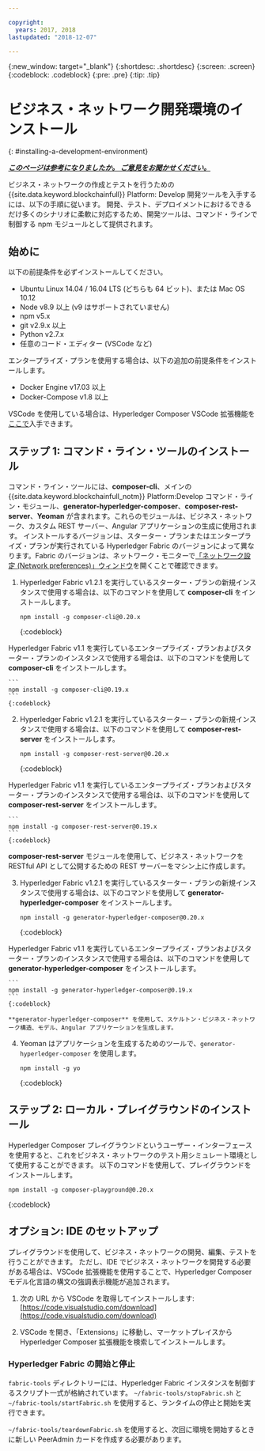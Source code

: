 ```yaml
---

copyright:
  years: 2017, 2018
lastupdated: "2018-12-07"

---
```


{:new_window: target="_blank"}
{:shortdesc: .shortdesc}
{:screen: .screen}
{:codeblock: .codeblock}
{:pre: .pre}
{:tip: .tip}

# ビジネス・ネットワーク開発環境のインストール
{: #installing-a-development-environment}


***[このページは参考になりましたか。 ご意見をお聞かせください。](https://www.surveygizmo.com/s3/4501493/IBM-Blockchain-Documentation)***


ビジネス・ネットワークの作成とテストを行うための {{site.data.keyword.blockchainfull}} Platform: Develop 開発ツールを入手するには、以下の手順に従います。 開発、テスト、デプロイメントにおけるできるだけ多くのシナリオに柔軟に対応するため、開発ツールは、コマンド・ラインで制御する npm モジュールとして提供されます。

## 始めに

以下の前提条件を必ずインストールしてください。

- Ubuntu Linux 14.04 / 16.04 LTS (どちらも 64 ビット)、または Mac OS 10.12
- Node v8.9 以上 (v9 はサポートされていません)
- npm v5.x
- git v2.9.x 以上
- Python v2.7.x
- 任意のコード・エディター (VSCode など)

エンタープライズ・プランを使用する場合は、以下の追加の前提条件をインストールします。

- Docker Engine v17.03 以上
- Docker-Compose v1.8 以上

VSCode を使用している場合は、Hyperledger Composer VSCode 拡張機能を[ここで](https://marketplace.visualstudio.com/items?itemName=HyperledgerComposer.composer-support-client)入手できます。

## ステップ 1: コマンド・ライン・ツールのインストール

コマンド・ライン・ツールには、**composer-cli**、メインの {{site.data.keyword.blockchainfull_notm}} Platform:Develop コマンド・ライン・モジュール、**generator-hyperledger-composer**、**composer-rest-server**、**Yeoman** が含まれます。これらのモジュールは、ビジネス・ネットワーク、カスタム REST サーバー、Angular アプリケーションの生成に使用されます。 インストールするバージョンは、スターター・プランまたはエンタープライズ・プランが実行されている Hyperledger Fabric のバージョンによって異なります。Fabric のバージョンは、ネットワーク・モニターで[「ネットワーク設定 (Network preferences)」ウィンドウ](../v10_dashboard.html#network-preferences)を開くことで確認できます。

1. Hyperledger Fabric v1.2.1 を実行しているスターター・プランの新規インスタンスで使用する場合は、以下のコマンドを使用して **composer-cli** をインストールします。

    ```
    npm install -g composer-cli@0.20.x
    ```
    {:codeblock}

  Hyperledger Fabric v1.1 を実行しているエンタープライズ・プランおよびスターター・プランのインスタンスで使用する場合は、以下のコマンドを使用して **composer-cli** をインストールします。

    ```
    npm install -g composer-cli@0.19.x
    ```
    {:codeblock}

2. Hyperledger Fabric v1.2.1 を実行しているスターター・プランの新規インスタンスで使用する場合は、以下のコマンドを使用して **composer-rest-server** をインストールします。

    ```
    npm install -g composer-rest-server@0.20.x
    ```
    {:codeblock}

  Hyperledger Fabric v1.1 を実行しているエンタープライズ・プランおよびスターター・プランのインスタンスで使用する場合は、以下のコマンドを使用して **composer-rest-server** をインストールします。

    ```
    npm install -g composer-rest-server@0.19.x
    ```
    {:codeblock}

 **composer-rest-server** モジュールを使用して、ビジネス・ネットワークを RESTful API として公開するための REST サーバーをマシン上に作成します。

3. Hyperledger Fabric v1.2.1 を実行しているスターター・プランの新規インスタンスで使用する場合は、以下のコマンドを使用して **generator-hyperledger-composer** をインストールします。

    ```
    npm install -g generator-hyperledger-composer@0.20.x
    ```
    {:codeblock}

  Hyperledger Fabric v1.1 を実行しているエンタープライズ・プランおよびスターター・プランのインスタンスで使用する場合は、以下のコマンドを使用して **generator-hyperledger-composer** をインストールします。

    ```
    npm install -g generator-hyperledger-composer@0.19.x
    ```
    {:codeblock}

    **generator-hyperledger-composer** を使用して、スケルトン・ビジネス・ネットワーク構造、モデル、Angular アプリケーションを生成します。

4. Yeoman はアプリケーションを生成するためのツールで、`generator-hyperledger-composer` を使用します。

    ```
    npm install -g yo
    ```
    {:codeblock}

## ステップ 2: ローカル・プレイグラウンドのインストール

Hyperledger Composer プレイグラウンドというユーザー・インターフェースを使用すると、これをビジネス・ネットワークのテスト用シミュレート環境として使用することができます。 以下のコマンドを使用して、プレイグラウンドをインストールします。

```
npm install -g composer-playground@0.20.x
```
{:codeblock}


## オプション: IDE のセットアップ

プレイグラウンドを使用して、ビジネス・ネットワークの開発、編集、テストを行うことができます。 ただし、IDE でビジネス・ネットワークを開発する必要がある場合は、VSCode 拡張機能を使用することで、Hyperledger Composer モデル化言語の構文の強調表示機能が追加されます。

1. 次の URL から VSCode を取得してインストールします: [https://code.visualstudio.com/download](https://code.visualstudio.com/download)

2. VSCode を開き、「Extensions」に移動し、マーケットプレイスから Hyperledger Composer 拡張機能を検索してインストールします。


### Hyperledger Fabric の開始と停止

`fabric-tools` ディレクトリーには、Hyperledger Fabric インスタンスを制御するスクリプト一式が格納されています。 `~/fabric-tools/stopFabric.sh` と `~/fabric-tools/startFabric.sh` を使用すると、ランタイムの停止と開始を実行できます。

`~/fabric-tools/teardownFabric.sh` を使用すると、次回に環境を開始するときに新しい PeerAdmin カードを作成する必要があります。
